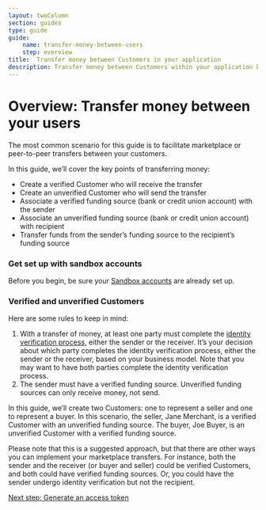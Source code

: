 ```yaml
---
layout: twoColumn
section: guides
type: guide
guide: 
    name: transfer-money-between-users
    step: overview
title:  Transfer money between Customers in your application
description: Transfer money between Customers within your application by utilizing our open API with no per transaction fees.
---
```


# Overview: Transfer money between your users

The most common scenario for this guide is to facilitate marketplace or peer-to-peer transfers between your customers.

In this guide, we’ll cover the key points of transferring money:

 - Create a verified Customer who will receive the transfer
 - Create an unverified Customer who will send the transfer
 - Associate a verified funding source (bank or credit union account) with the  sender
 - Associate an unverified funding source (bank or credit union account) with  recipient
 - Transfer funds from the sender’s funding source to the recipient’s funding  source


### Get set up with sandbox accounts

Before you begin, be sure your [Sandbox accounts](/guides/sandbox-setup) are already set up. 

### Verified and unverified Customers
Here are some rules to keep in mind:

1. With a transfer of money, at least one party must complete the [identity verification process](/resources/customer-verification.html), either the sender or the receiver. It’s your decision about which party completes the identity verification process, either the sender or the receiver, based on your business model.  Note that you may want to have both parties complete the identity verification process.
2. The sender must have a verified funding source. Unverified funding sources can only receive money, not send.

In this guide, we’ll create two Customers: one to represent a seller and one to represent a buyer. In this scenario, the seller, Jane Merchant, is a verified Customer with an unverified funding source. The buyer, Joe Buyer, is an unverified Customer with a verified funding source.

Please note that this is a suggested approach, but that there are other ways you can implement your marketplace transfers. For instance, both the sender and the receiver (or buyer and seller) could be verified Customers, and both could have verified funding sources. Or, you could have the sender undergo identity verification but not the recipient.  

<nav class="pager-nav">
<a href="" style="display:none;"></a>
<a href="01-access-token.html">Next step: Generate an access token</a>
</nav>
